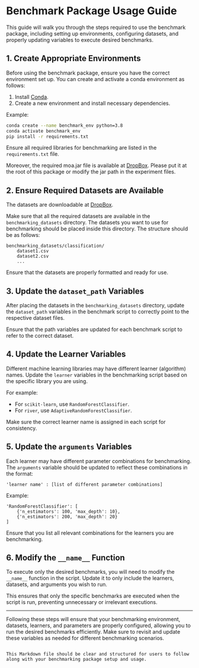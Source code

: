 # Benchmark Package Usage Guide

This guide will walk you through the steps required to use the benchmark package, including setting up environments, configuring datasets, and properly updating variables to execute desired benchmarks.

## 1. Create Appropriate Environments

Before using the benchmark package, ensure you have the correct environment set up. You can create and activate a conda environment as follows:

1. Install [Conda](https://docs.conda.io/projects/conda/en/latest/user-guide/install/index.html).
2. Create a new environment and install necessary dependencies.

Example:
```bash
conda create --name benchmark_env python=3.8
conda activate benchmark_env
pip install -r requirements.txt
```

Ensure all required libraries for benchmarking are listed in the `requirements.txt` file.

Moreover, the required moa.jar file is available at [DropBox](https://www.dropbox.com/scl/fi/e3hc475d03zhef7wow5rl/moa.jar?rlkey=6lwj5vf3dfsn31quwaqswcgl6&st=14wgvkio&dl=0). Please put it at the root of this package or modify the jar path in the experiment files.

## 2. Ensure Required Datasets are Available

The datasets are downloadable at [DropBox](https://www.dropbox.com/scl/fi/7zhu0752upqig878bljp9/benchmarking_datasets.zip?rlkey=r2kv0z11wiaoviehq466qfqse&st=1aqywypi&dl=0).

Make sure that all the required datasets are available in the `benchmarking_datasets` directory. The datasets you want to use for benchmarking should be placed inside this directory. The structure should be as follows:

```
benchmarking_datasets/classification/
    dataset1.csv
    dataset2.csv
    ...
```

Ensure that the datasets are properly formatted and ready for use.

## 3. Update the `dataset_path` Variables

After placing the datasets in the `benchmarking_datasets` directory, update the `dataset_path` variables in the benchmark script to correctly point to the respective dataset files.

Ensure that the path variables are updated for each benchmark script to refer to the correct dataset.

## 4. Update the Learner Variables

Different machine learning libraries may have different learner (algorithm) names. Update the `learner` variables in the benchmarking script based on the specific library you are using. 

For example:
- For `scikit-learn`, use `RandomForestClassifier`.
- For `river`, use `AdaptiveRandomForestClassifier`.

Make sure the correct learner name is assigned in each script for consistency.

## 5. Update the `arguments` Variables

Each learner may have different parameter combinations for benchmarking. The `arguments` variable should be updated to reflect these combinations in the format:

```
'learner name' : [list of different parameter combinations]
```

Example:

```
'RandomForestClassifier': [
    {'n_estimators': 100, 'max_depth': 10},
    {'n_estimators': 200, 'max_depth': 20}
]
```

Ensure that you list all relevant combinations for the learners you are benchmarking.

## 6. Modify the `__name__` Function

To execute only the desired benchmarks, you will need to modify the `__name__` function in the script. Update it to only include the learners, datasets, and arguments you wish to run.

This ensures that only the specific benchmarks are executed when the script is run, preventing unnecessary or irrelevant executions.

---

Following these steps will ensure that your benchmarking environment, datasets, learners, and parameters are properly configured, allowing you to run the desired benchmarks efficiently. Make sure to revisit and update these variables as needed for different benchmarking scenarios.
``` 

This Markdown file should be clear and structured for users to follow along with your benchmarking package setup and usage.